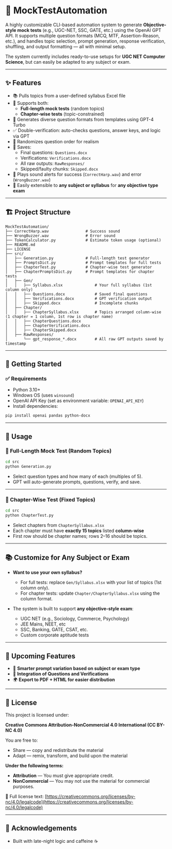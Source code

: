 # 🧠 MockTestAutomation

A highly customizable CLI-based automation system to generate **Objective-style mock tests** (e.g., UGC-NET, SSC, GATE, etc.) using the OpenAI GPT API. It supports multiple question formats (MCQ, MTF, Assertion-Reason, etc.), and handles topic selection, prompt generation, response verification, shuffling, and output formatting — all with minimal setup.

The system currently includes ready-to-use setups for **UGC NET Computer Science**, but can easily be adapted to any subject or exam.

---

## ✨ Features

- 📚 Pulls topics from a user-defined syllabus Excel file
- 🤖 Supports both:
  - **Full-length mock tests** (random topics)
  - **Chapter-wise tests** (topic-constrained)
- 🎯 Generates diverse question formats from templates using GPT-4 Turbo
- ✅ Double-verification: auto-checks questions, answer keys, and logic via GPT
- 🔀 Randomizes question order for realism
- 💾 Saves:
  - Final questions: `Questions.docx`
  - Verifications: `Verifications.docx`
  - All raw outputs: `RawResponses/`
  - Skipped/faulty chunks: `Skipped.docx`
- 🔔 Plays sound alerts for success (`CorrectHarp.wav`) and error (`WrongBuzzer.wav`)
- 🔄 Easily extensible to **any subject or syllabus** for **any objective type exam**

---

## 🏗 Project Structure

```
MockTestAutomation/
├── CorrectHarp.wav                # Success sound
├── WrongBuzzer.wav                # Error sound
├── TokenCalculator.py             # Estimate token usage (optional)
├── README.md
├── LICENSE
├── src/
│   ├── Generation.py              # Full-length test generator
│   ├── PromptsDict.py             # Prompt templates for full tests
│   ├── ChapterTest.py             # Chapter-wise test generator
│   ├── ChapterPromptsDict.py      # Prompt templates for chapter tests
│   ├── Gen/
│   │   ├── Syllabus.xlsx              # Your full syllabus (1st column only)
│   │   ├── Questions.docx             # Saved final questions
│   │   ├── Verifications.docx         # GPT verification output
│   │   ├── Skipped.docx               # Incomplete chunks
│   ├── Chapter/
│   │   ├── ChapterSyllabus.xlsx       # Topics arranged column-wise (1 chapter = 1 column, 1st row is chapter name)
│   │   ├── ChapterQuestions.docx
│   │   ├── ChapterVerifications.docx
│   │   ├── ChapterSkipped.docx
│   ├── RawResponses/
│       └── gpt_response_*.docx        # All raw GPT outputs saved by timestamp
```

---

## 🚀 Getting Started

### ✅ Requirements

- Python 3.10+
- Windows OS (uses `winsound`)
- OpenAI API Key (set as environment variable: `OPENAI_API_KEY`)
- Install dependencies:

```bash
pip install openai pandas python-docx
```

---

## 🧪 Usage

### 🔹 Full-Length Mock Test (Random Topics)
```bash
cd src
python Generation.py
```
- Select question types and how many of each (multiples of 5).
- GPT will auto-generate prompts, questions, verify, and save.

---

### 🔸 Chapter-Wise Test (Fixed Topics)
```bash
cd src
python ChapterTest.py
```
- Select chapters from `ChapterSyllabus.xlsx`
- Each chapter must have **exactly 15 topics** listed **column-wise**
- First row should be chapter names; rows 2–16 should be topics.

---

## 📚 Customize for Any Subject or Exam

- **Want to use your own syllabus?**
  - For full tests: replace `Gen/Syllabus.xlsx` with your list of topics (1st column only).
  - For chapter tests: update `Chapter/ChapterSyllabus.xlsx` using the column format.

- The system is built to support **any objective-style exam**:
  - UGC NET (e.g., Sociology, Commerce, Psychology)
  - JEE Mains, NEET, etc
  - SSC, Banking, GATE, CSAT, etc.
  - Custom corporate aptitude tests

---

## 📌 Upcoming Features

- 🧠 **Smarter prompt variation based on subject or exam type**
- 🔢 **Integration of Questions and Verifications**
- 🌍 **Export to PDF + HTML for easier distribution**

---

## 📄 License

This project is licensed under:

**Creative Commons Attribution-NonCommercial 4.0 International (CC BY-NC 4.0)**

You are free to:
- Share — copy and redistribute the material
- Adapt — remix, transform, and build upon the material

**Under the following terms:**
- **Attribution** — You must give appropriate credit.
- **NonCommercial** — You may not use the material for commercial purposes.

🔗 Full license text: [https://creativecommons.org/licenses/by-nc/4.0/legalcode](https://creativecommons.org/licenses/by-nc/4.0/legalcode)

---

## 🙌 Acknowledgements

- Built with late-night logic and caffeine ☕